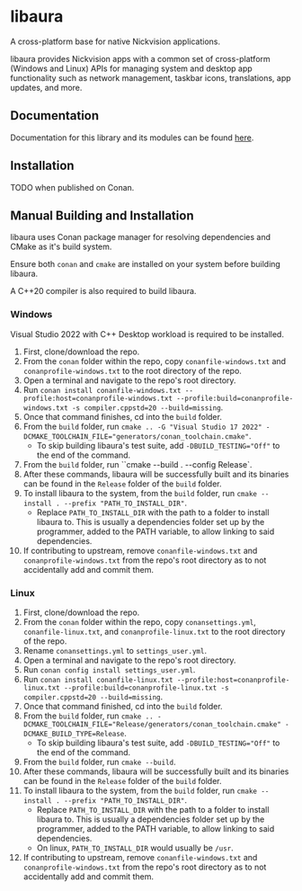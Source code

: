 # libaura

A cross-platform base for native Nickvision applications.

libaura provides Nickvision apps with a common set of cross-platform (Windows and Linux) APIs for managing system and desktop app functionality such as network management, taskbar icons, translations, app updates, and more.

## Documentation

Documentation for this library and its modules can be found [here](/docs).

## Installation

TODO when published on Conan.

## Manual Building and Installation
libaura uses Conan package manager for resolving dependencies and CMake as it's build system.

Ensure both `conan` and `cmake` are installed on your system before building libaura.

A C++20 compiler is also required to build libaura.

### Windows
Visual Studio 2022 with C++ Desktop workload is required to be installed.

1. First, clone/download the repo.
1. From the `conan` folder within the repo, copy `conanfile-windows.txt` and `conanprofile-windows.txt` to the root directory of the repo.
1. Open a terminal and navigate to the repo's root directory.
1. Run `conan install conanfile-windows.txt --profile:host=conanprofile-windows.txt --profile:build=conanprofile-windows.txt -s compiler.cppstd=20 --build=missing`.
1. Once that command finishes, cd into the `build` folder.
1. From the `build` folder, run `cmake .. -G "Visual Studio 17 2022" -DCMAKE_TOOLCHAIN_FILE="generators/conan_toolchain.cmake"`.
    - To skip building libaura's test suite, add `-DBUILD_TESTING="Off"` to the end of the command.
1. From the `build` folder, run ``cmake --build . --config Release`.
1. After these commands, libaura will be successfully built and its binaries can be found in the `Release` folder of the `build` folder.
1. To install libaura to the system, from the `build` folder, run `cmake --install . --prefix "PATH_TO_INSTALL_DIR"`.
    - Replace `PATH_TO_INSTALL_DIR` with the path to a folder to install libaura to. This is usually a dependencies folder set up by the programmer, added to the PATH variable, to allow linking to said dependencies.
1. If contributing to upstream, remove `conanfile-windows.txt` and `conanprofile-windows.txt` from the repo's root directory as to not accidentally add and commit them.

### Linux
1. First, clone/download the repo.
1. From the `conan` folder within the repo, copy `conansettings.yml`, `conanfile-linux.txt`, and `conanprofile-linux.txt` to the root directory of the repo.
1. Rename `conansettings.yml` to `settings_user.yml`.
1. Open a terminal and navigate to the repo's root directory.
1. Run `conan config install settings_user.yml`.
1. Run `conan install conanfile-linux.txt --profile:host=conanprofile-linux.txt --profile:build=conanprofile-linux.txt -s compiler.cppstd=20 --build=missing`.
1. Once that command finished, cd into the `build` folder.
1. From the `build` folder, run `cmake .. -DCMAKE_TOOLCHAIN_FILE="Release/generators/conan_toolchain.cmake" -DCMAKE_BUILD_TYPE=Release`.
    - To skip building libaura's test suite, add `-DBUILD_TESTING="Off"` to the end of the command.
1. From the `build` folder, run `cmake --build`.
1. After these commands, libaura will be successfully built and its binaries can be found in the `Release` folder of the `build` folder.
1. To install libaura to the system, from the `build` folder, run `cmake --install . --prefix "PATH_TO_INSTALL_DIR"`.
    - Replace `PATH_TO_INSTALL_DIR` with the path to a folder to install libaura to. This is usually a dependencies folder set up by the programmer, added to the PATH variable, to allow linking to said dependencies.
    - On linux, `PATH_TO_INSTALL_DIR` would usually be `/usr`.
1. If contributing to upstream, remove `conanfile-windows.txt` and `conanprofile-windows.txt` from the repo's root directory as to not accidentally add and commit them.